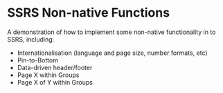 SSRS Non-native Functions
=========================

A demonstration of how to implement some non-native functionality in to SSRS, including:

* Internationalisation (language and page size, number formats, etc)
* Pin-to-Bottom
* Data-driven header/footer
* Page X within Groups
* Page X of Y within Groups
